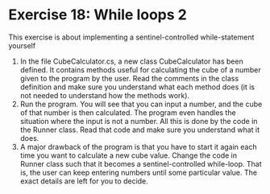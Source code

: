 ﻿# Exercise 18: While loops 2

This exercise is about implementing a sentinel-controlled while-statement yourself

1. In the file CubeCalculator.cs, a new class CubeCalculator has been defined. It 
   contains methods useful for calculating the cube of a number given to the program 
   by the user. Read the comments in the class definition and make sure you 
   understand what each method does (it is not needed to understand how the methods 
   work).
2. Run the program. You will see that you can input a number, and the cube of that 
   number is then calculated. The program even handles the situation where the input 
   is not a number. All this is done by the code in the Runner class. 
   Read that code and make sure you understand what it does.
3. A major drawback of the program is that you have to start it again each time you 
   want to calculate a new cube value. Change the code in Runner class such 
   that it becomes a sentinel-controlled while-loop. That is, the user can keep 
   entering numbers until some particular value. The exact details are left for 
   you to decide.